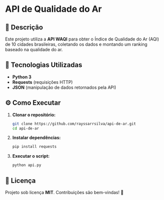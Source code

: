 # API de Qualidade do Ar

## 📌 Descrição
Este projeto utiliza a **API WAQI** para obter o Índice de Qualidade do Ar (AQI) de 10 cidades brasileiras, coletando os dados e montando um ranking baseado na qualidade do ar.

## 🚀 Tecnologias Utilizadas
- **Python 3**
- **Requests** (requisições HTTP)
- **JSON** (manipulação de dados retornados pela API)

## ⚙️ Como Executar
1. **Clonar o repositório:**
   ```bash
   git clone https://github.com/rayssarrsilva/api-de-ar.git
   cd api-de-ar
   ```
2. **Instalar dependências:**
   ```bash
   pip install requests
   ```
3. **Executar o script:**
   ```bash
   python api.py
   ```

## 📄 Licença
Projeto sob licença **MIT**. Contribuições são bem-vindas! 🚀
